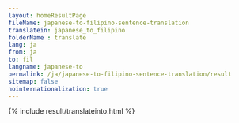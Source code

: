 ```yaml
---
layout: homeResultPage
fileName: japanese-to-filipino-sentence-translation
translatein: japanese_to_filipino
folderName : translate
lang: ja
from: ja
to: fil
langname: japanese-to
permalink: /ja/japanese-to-filipino-sentence-translation/result
sitemap: false
nointernationalization: true
---
```

{% include result/translateinto.html %}

<script src="/js/result/translation.js" data-foldername="{{page.folderName}}" data-lang="{{page.lang}}"></script>
